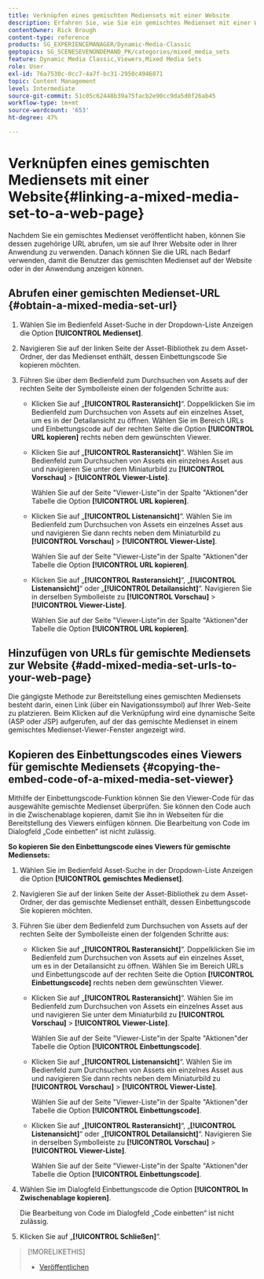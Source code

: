 ```yaml
---
title: Verknüpfen eines gemischten Mediensets mit einer Website
description: Erfahren Sie, wie Sie ein gemischtes Medienset mit einer Web-Seite in Adobe Dynamic Media Classic verknüpfen.
contentOwner: Rick Brough
content-type: reference
products: SG_EXPERIENCEMANAGER/Dynamic-Media-Classic
geptopics: SG_SCENESEVENONDEMAND_PK/categories/mixed_media_sets
feature: Dynamic Media Classic,Viewers,Mixed Media Sets
role: User
exl-id: 76a7530c-0cc7-4a7f-bc31-2950c4946871
topic: Content Management
level: Intermediate
source-git-commit: 51c05c62448b39a75facb2e90cc9da5d0f26ab45
workflow-type: tm+mt
source-wordcount: '653'
ht-degree: 47%

---
```


# Verknüpfen eines gemischten Mediensets mit einer Website{#linking-a-mixed-media-set-to-a-web-page}

Nachdem Sie ein gemischtes Medienset veröffentlicht haben, können Sie dessen zugehörige URL abrufen, um sie auf Ihrer Website oder in Ihrer Anwendung zu verwenden. Danach können Sie die URL nach Bedarf verwenden, damit die Benutzer das gemischten Medienset auf der Website oder in der Anwendung anzeigen können.

## Abrufen einer gemischten Medienset-URL {#obtain-a-mixed-media-set-url}

1. Wählen Sie im Bedienfeld Asset-Suche in der Dropdown-Liste Anzeigen die Option **[!UICONTROL Medienset]**.
1. Navigieren Sie auf der linken Seite der Asset-Bibliothek zu dem Asset-Ordner, der das Medienset enthält, dessen Einbettungscode Sie kopieren möchten.
1. Führen Sie über dem Bedienfeld zum Durchsuchen von Assets auf der rechten Seite der Symbolleiste einen der folgenden Schritte aus:

   * Klicken Sie auf „**[!UICONTROL Rasteransicht]**“. Doppelklicken Sie im Bedienfeld zum Durchsuchen von Assets auf ein einzelnes Asset, um es in der Detailansicht zu öffnen. Wählen Sie im Bereich URLs und Einbettungscode auf der rechten Seite die Option **[!UICONTROL URL kopieren]** rechts neben dem gewünschten Viewer.
   * Klicken Sie auf „**[!UICONTROL Rasteransicht]**“. Wählen Sie im Bedienfeld zum Durchsuchen von Assets ein einzelnes Asset aus und navigieren Sie unter dem Miniaturbild zu **[!UICONTROL Vorschau]** > **[!UICONTROL Viewer-Liste]**.

     Wählen Sie auf der Seite &quot;Viewer-Liste&quot;in der Spalte &quot;Aktionen&quot;der Tabelle die Option **[!UICONTROL URL kopieren]**.

   * Klicken Sie auf „**[!UICONTROL Listenansicht]**“. Wählen Sie im Bedienfeld zum Durchsuchen von Assets ein einzelnes Asset aus und navigieren Sie dann rechts neben dem Miniaturbild zu **[!UICONTROL Vorschau]** > **[!UICONTROL Viewer-Liste]**.

     Wählen Sie auf der Seite &quot;Viewer-Liste&quot;in der Spalte &quot;Aktionen&quot;der Tabelle die Option **[!UICONTROL URL kopieren]**.

   * Klicken Sie auf „**[!UICONTROL Rasteransicht]**“, „**[!UICONTROL Listenansicht]**“ oder „**[!UICONTROL Detailansicht]**“. Navigieren Sie in derselben Symbolleiste zu **[!UICONTROL Vorschau]** > **[!UICONTROL Viewer-Liste]**.

     Wählen Sie auf der Seite &quot;Viewer-Liste&quot;in der Spalte &quot;Aktionen&quot;der Tabelle die Option **[!UICONTROL URL kopieren]**.

## Hinzufügen von URLs für gemischte Mediensets zur Website {#add-mixed-media-set-urls-to-your-web-page}

Die gängigste Methode zur Bereitstellung eines gemischten Mediensets besteht darin, einen Link (über ein Navigationssymbol) auf Ihrer Web-Seite zu platzieren. Beim Klicken auf die Verknüpfung wird eine dynamische Seite (ASP oder JSP) aufgerufen, auf der das gemischte Medienset in einem gemischtes Medienset-Viewer-Fenster angezeigt wird.

## Kopieren des Einbettungscodes eines Viewers für gemischte Mediensets {#copying-the-embed-code-of-a-mixed-media-set-viewer}

Mithilfe der Einbettungscode-Funktion können Sie den Viewer-Code für das ausgewählte gemischte Medienset überprüfen. Sie können den Code auch in die Zwischenablage kopieren, damit Sie ihn in Webseiten für die Bereitstellung des Viewers einfügen können. Die Bearbeitung von Code im Dialogfeld „Code einbetten“ ist nicht zulässig.

**So kopieren Sie den Einbettungscode eines Viewers für gemischte Mediensets:**

1. Wählen Sie im Bedienfeld Asset-Suche in der Dropdown-Liste Anzeigen die Option **[!UICONTROL gemischtes Medienset]**.
1. Navigieren Sie auf der linken Seite der Asset-Bibliothek zu dem Asset-Ordner, der das gemischte Medienset enthält, dessen Einbettungscode Sie kopieren möchten.
1. Führen Sie über dem Bedienfeld zum Durchsuchen von Assets auf der rechten Seite der Symbolleiste einen der folgenden Schritte aus:

   * Klicken Sie auf „**[!UICONTROL Rasteransicht]**“. Doppelklicken Sie im Bedienfeld zum Durchsuchen von Assets auf ein einzelnes Asset, um es in der Detailansicht zu öffnen. Wählen Sie im Bereich URLs und Einbettungscode auf der rechten Seite die Option **[!UICONTROL Einbettungscode]** rechts neben dem gewünschten Viewer.
   * Klicken Sie auf „**[!UICONTROL Rasteransicht]**“. Wählen Sie im Bedienfeld zum Durchsuchen von Assets ein einzelnes Asset aus und navigieren Sie unter dem Miniaturbild zu **[!UICONTROL Vorschau]** > **[!UICONTROL Viewer-Liste]**.

     Wählen Sie auf der Seite &quot;Viewer-Liste&quot;in der Spalte &quot;Aktionen&quot;der Tabelle die Option **[!UICONTROL Einbettungscode]**.

   * Klicken Sie auf „**[!UICONTROL Listenansicht]**“. Wählen Sie im Bedienfeld zum Durchsuchen von Assets ein einzelnes Asset aus und navigieren Sie dann rechts neben dem Miniaturbild zu **[!UICONTROL Vorschau]** > **[!UICONTROL Viewer-Liste]**.

     Wählen Sie auf der Seite &quot;Viewer-Liste&quot;in der Spalte &quot;Aktionen&quot;der Tabelle die Option **[!UICONTROL Einbettungscode]**.

   * Klicken Sie auf „**[!UICONTROL Rasteransicht]**“, „**[!UICONTROL Listenansicht]**“ oder „**[!UICONTROL Detailansicht]**“. Navigieren Sie in derselben Symbolleiste zu **[!UICONTROL Vorschau]** > **[!UICONTROL Viewer-Liste]**.

     Wählen Sie auf der Seite &quot;Viewer-Liste&quot;in der Spalte &quot;Aktionen&quot;der Tabelle die Option **[!UICONTROL Einbettungscode]**.

1. Wählen Sie im Dialogfeld Einbettungscode die Option **[!UICONTROL In Zwischenablage kopieren]**.

   Die Bearbeitung von Code im Dialogfeld „Code einbetten“ ist nicht zulässig.

1. Klicken Sie auf „**[!UICONTROL Schließen]**“.

>[!MORELIKETHIS]
>
>* [Veröffentlichen](publishing-files.md#publishing_files)
